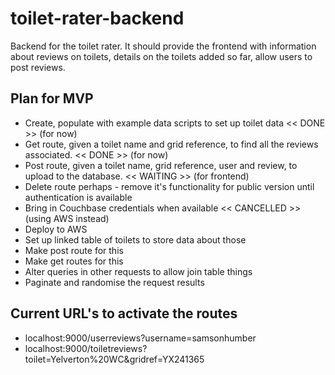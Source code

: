 # toilet-rater-backend
Backend for the toilet rater. It should provide the frontend with information about reviews on toilets, details on the toilets added so far, allow users to post reviews.

## Plan for MVP
- Create, populate with example data scripts to set up toilet data << DONE >>  (for now)
- Get route, given a toilet name and grid reference, to find all the reviews associated. << DONE >>  (for now)
- Post route, given a toilet name, grid reference, user and review, to upload to the database. << WAITING >> (for frontend)
- Delete route perhaps - remove it's functionality for public version until authentication is available
- Bring in Couchbase credentials when available << CANCELLED >>  (using AWS instead)
- Deploy to AWS
- Set up linked table of toilets to store data about those
- Make post route for this
- Make get routes for this
- Alter queries in other requests to allow join table things
- Paginate and randomise the request results

## Current URL's to activate the routes
- localhost:9000/userreviews?username=samsonhumber
- localhost:9000/toiletreviews?toilet=Yelverton%20WC&gridref=YX241365

